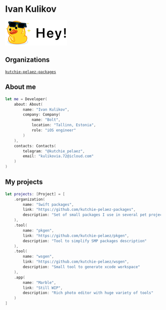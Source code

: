 # Ivan Kulikov

<img width="200" src=hey.png>

## Organizations

[`kutchie-pelaez-packages`](https://github.com/kutchie-pelaez-packages)

## About me

```swift
let me = Developer(
    about: About(
        name: "Ivan Kulikov",
        company: Company(
            name: "Bolt",
            location: "Tallinn, Estonia",
            role: "iOS engineer"
        )
    ),
    contacts: Contacts(
        telegram: "@kutchie_pelaez",
        email: "kulikovia.72@icloud.com"
    )
)
```

## My projects

```swift
let projects: [Project] = [
    .organization(
        name: "Swift packages",
        link: "https://github.com/kutchie-pelaez-packages",
        description: "Set of small packages I use in several pet projects"
    ),
    .tool(
        name: "pkgen",
        link: "https://github.com/kutchie-pelaez/pkgen",
        description: "Tool to simplify SMP packages description"
    ),
    .tool(
        name: "wsgen",
        link: "https://github.com/kutchie-pelaez/wsgen",
        description: "Small tool to generate xcode workspace"
    ),
    .app(
        name: "Marble",
        link: "Still WIP",
        description: "Rich photo editor with huge variety of tools"
    )
]
```